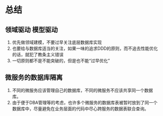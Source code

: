 # 总结

## 领域驱动 模型驱动

1. 优先做领域建模，不要过早关注底层数据库实现
2. 也要给与数据库适当的关注，如果一味的追求DDD的原则，而不追去性能优化的话，就犯了教条主义错误
3. 一切原则都不是不能突破的，但是也不能“过早优化”

## 微服务的数据库隔离

1. 不同的微服务应该管理自己的数据库，不同的微服务不应该共享同一个数据库。
2. 由于便于DBA管理等的考虑，也许多个微服务的数据库表被暂时放到了同一个数据库中，尽量避免在业务层面的代码中尽心跨服务的数据表联合查询。